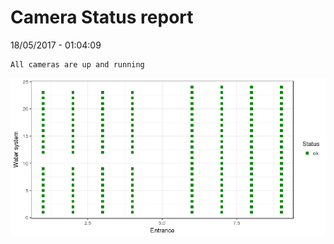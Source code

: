 Camera Status report
================
18/05/2017 - 01:04:09

    All cameras are up and running

![](camreport_files/figure-markdown_github/unnamed-chunk-2-1.png)
